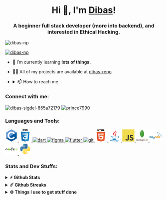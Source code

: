 <h1 align="center">Hi 👋, I'm <a href="https://www.dibassigdel.com.np/">Dibas</a>!</h1>
<h3 align="center">A beginner full stack developer (more into backend), and interested in Ethical Hacking.</h3>

<p align="left"> <img src="https://komarev.com/ghpvc/?username=dibas-np&label=Profile%20views&color=0e75b6&style=flat" alt="dibas-np" /> </p>

<p align="left"> <a href="https://github.com/ryo-ma/github-profile-trophy"><img src="https://github-profile-trophy.vercel.app/?username=dibas-np" alt="dibas-np" /></a> </p>

- 🌱 I’m currently learning **lots of things.**

- 👨‍💻 All of my projects are available at [dibas-repo](https://github.com/dibas-np?tab=repositories)

- <details><summary>📫 How to reach me</summary>
  <p>     

  Email: medeeboss@gmail.com
  </p>
  </details>	

<h3 align="left">Connect with me:</h3>
<p align="left">
<a href="https://linkedin.com/in/dibas-sigdel-855a72179" target="blank"><img align="center" src="https://raw.githubusercontent.com/rahuldkjain/github-profile-readme-generator/master/src/images/icons/Social/linked-in-alt.svg" alt="dibas-sigdel-855a72179" height="30" width="40" /></a>
<a href="https://www.hackerrank.com/prince7990" target="blank"><img align="center" src="https://raw.githubusercontent.com/rahuldkjain/github-profile-readme-generator/master/src/images/icons/Social/hackerrank.svg" alt="prince7990" height="30" width="40" /></a>
</p>

<h3 align="left">Languages and Tools:</h3>
<p align="left"> <a href="https://www.cprogramming.com/" target="_blank"> <img src="https://raw.githubusercontent.com/devicons/devicon/master/icons/c/c-original.svg" alt="c" width="40" height="40"/> </a> <a href="https://www.w3schools.com/css/" target="_blank"> <img src="https://raw.githubusercontent.com/devicons/devicon/master/icons/css3/css3-original-wordmark.svg" alt="css3" width="40" height="40"/> </a> <a href="https://dart.dev" target="_blank"> <img src="https://www.vectorlogo.zone/logos/dartlang/dartlang-icon.svg" alt="dart" width="40" height="40"/> </a> <a href="https://www.figma.com/" target="_blank"> <img src="https://www.vectorlogo.zone/logos/figma/figma-icon.svg" alt="figma" width="40" height="40"/> </a> <a href="https://flutter.dev" target="_blank"> <img src="https://www.vectorlogo.zone/logos/flutterio/flutterio-icon.svg" alt="flutter" width="40" height="40"/> </a> <a href="https://git-scm.com/" target="_blank"> <img src="https://www.vectorlogo.zone/logos/git-scm/git-scm-icon.svg" alt="git" width="40" height="40"/> </a> <a href="https://www.w3.org/html/" target="_blank"> <img src="https://raw.githubusercontent.com/devicons/devicon/master/icons/html5/html5-original-wordmark.svg" alt="html5" width="40" height="40"/> </a> <a href="https://www.java.com" target="_blank"> <img src="https://raw.githubusercontent.com/devicons/devicon/master/icons/java/java-original.svg" alt="java" width="40" height="40"/> </a> <a href="https://developer.mozilla.org/en-US/docs/Web/JavaScript" target="_blank"> <img src="https://raw.githubusercontent.com/devicons/devicon/master/icons/javascript/javascript-original.svg" alt="javascript" width="40" height="40"/> </a> <a href="https://www.mongodb.com/" target="_blank"> <img src="https://raw.githubusercontent.com/devicons/devicon/master/icons/mongodb/mongodb-original-wordmark.svg" alt="mongodb" width="40" height="40"/> </a> <a href="https://www.mysql.com/" target="_blank"> <img src="https://raw.githubusercontent.com/devicons/devicon/master/icons/mysql/mysql-original-wordmark.svg" alt="mysql" width="40" height="40"/> </a> <a href="https://nodejs.org" target="_blank"> <img src="https://raw.githubusercontent.com/devicons/devicon/master/icons/nodejs/nodejs-original-wordmark.svg" alt="nodejs" width="40" height="40"/> </a> <a href="https://www.python.org" target="_blank"> <img src="https://raw.githubusercontent.com/devicons/devicon/master/icons/python/python-original.svg" alt="python" width="40" height="40"/> </a> </p>


### Stats and Dev Stuffs:

<details>	
  <summary><b>⚡ Github Stats</b></summary>

  <br />
  <img height="180em" src="https://github-readme-stats-dibas.vercel.app/api?username=dibas-np&show_icons=true&hide_border=true&&count_private=true&include_all_commits=true" />
  <img height="180em" src="https://github-readme-stats-dibas.vercel.app/api/top-langs/?username=dibas-np&&count_private=true&exclude_repo=KNN-Image-Classification&show_icons=true&hide_border=true&layout=compact&langs_count=6"/>
</details>

<details>	
  <summary><b>☄️ Github Streaks</b></summary>

  <br />
  <img height="180em" src="https://github-readme-streak-stats.herokuapp.com/?user=dibas-np&hide_border=true" />
</details>


<details>	
  <br />
  <summary><b>⚙️ Things I use to get stuff done</b></summary>
  	<ul>
  	    <li><b>OS:</b> Windows 10</li>
	    <li><b>Laptop: </b> Lenovo Legion 5</li>
  	    <li><b>Browser: </b> Microsoft Edge</li>
	    <li><b>Code Editor:</b> VSCode</li>
	    <br />
	</ul>	
</details>

